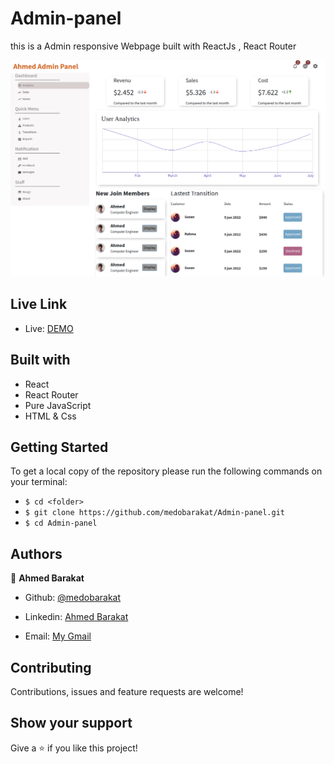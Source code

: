 # Admin-panel
this is a Admin responsive Webpage built with ReactJs , React Router

![screenshot](./public/screenshot.png)

## Live Link

- Live: [DEMO](https://ahmed-admin-app.netlify.app)

## Built with

- React
- React Router
- Pure JavaScript
- HTML & Css

## Getting Started
To get a local copy of the repository please run the following commands on your terminal:
- ```$ cd <folder>```
- ```$ git clone https://github.com/medobarakat/Admin-panel.git ```
- ```$ cd Admin-panel ```


## Authors

👤 **Ahmed Barakat**
- Github: [@medobarakat](https://github.com/medobarakat)

- Linkedin: [Ahmed Barakat](https://www.linkedin.com/in/ahmed-barakat-dev/)

- Email: [My Gmail](ahmedbarakat2401@gmail.com)

##    Contributing

Contributions, issues and feature requests are welcome!

## Show your support

Give a ⭐️ if you like this project!
